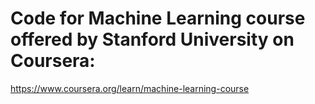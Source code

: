 # Code for Machine Learning course offered by Stanford University on Coursera:
https://www.coursera.org/learn/machine-learning-course
